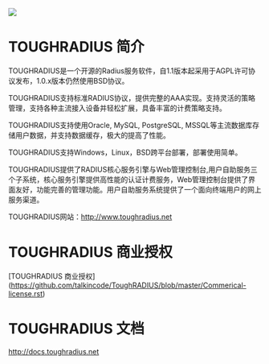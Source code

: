 [![](https://badge.imagelayers.io/talkincode/toughradius:latest.svg)](https://imagelayers.io/?images=talkincode/toughradius:latest 'Get your own badge on imagelayers.io')

# TOUGHRADIUS 简介

TOUGHRADIUS是一个开源的Radius服务软件，自1.1版本起采用于AGPL许可协议发布，1.0.x版本仍然使用BSD协议。

TOUGHRADIUS支持标准RADIUS协议，提供完整的AAA实现。支持灵活的策略管理，支持各种主流接入设备并轻松扩展，具备丰富的计费策略支持。

TOUGHRADIUS支持使用Oracle, MySQL, PostgreSQL, MSSQL等主流数据库存储用户数据，并支持数据缓存，极大的提高了性能。

TOUGHRADIUS支持Windows，Linux，BSD跨平台部署，部署使用简单。

TOUGHRADIUS提供了RADIUS核心服务引擎与Web管理控制台,用户自助服务三个子系统，核心服务引擎提供高性能的认证计费服务，Web管理控制台提供了界面友好，功能完善的管理功能。用户自助服务系统提供了一个面向终端用户的网上服务渠道。

TOUGHRADIUS网站：http://www.toughradius.net



# TOUGHRADIUS 商业授权


[TOUGHRADIUS 商业授权] (https://github.com/talkincode/ToughRADIUS/blob/master/Commerical-license.rst)


# TOUGHRADIUS 文档


http://docs.toughradius.net